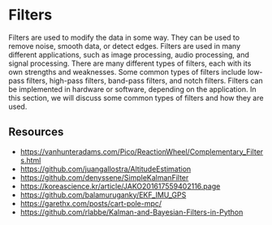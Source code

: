 # Filters

Filters are used to modify the data in some way. They can be used to remove noise, smooth data, or detect edges. Filters are used in many different applications, such as image processing, audio processing, and signal processing. There are many different types of filters, each with its own strengths and weaknesses. Some common types of filters include low-pass filters, high-pass filters, band-pass filters, and notch filters. Filters can be implemented in hardware or software, depending on the application. In this section, we will discuss some common types of filters and how they are used.

<!-- ## Low-Pass Filter -->

## Resources

- <https://vanhunteradams.com/Pico/ReactionWheel/Complementary_Filters.html>
- <https://github.com/juangallostra/AltitudeEstimation>
- <https://github.com/denyssene/SimpleKalmanFilter>
- <https://koreascience.kr/article/JAKO201617559402116.page>
- <https://github.com/balamuruganky/EKF_IMU_GPS>
- <https://garethx.com/posts/cart-pole-mpc/>
- <https://github.com/rlabbe/Kalman-and-Bayesian-Filters-in-Python>
